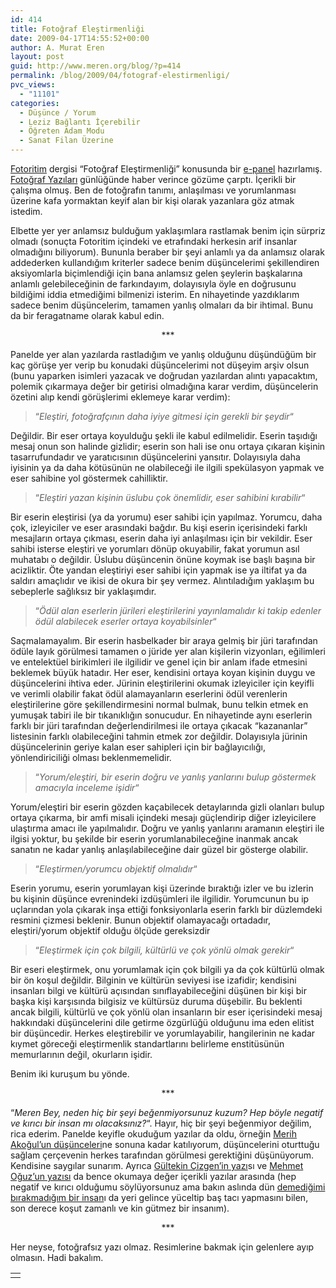 ```yaml
---
id: 414
title: Fotoğraf Eleştirmenliği
date: 2009-04-17T14:55:52+00:00
author: A. Murat Eren
layout: post
guid: http://www.meren.org/blog/?p=414
permalink: /blog/2009/04/fotograf-elestirmenligi/
pvc_views:
  - "11101"
categories:
  - Düşünce / Yorum
  - Leziz Bağlantı İçerebilir
  - Öğreten Adam Modu
  - Sanat Filan Üzerine
---
```

[Fotoritim](http://fotoritim.com/) dergisi &#8220;Fotoğraf Eleştirmenliği&#8221; konusunda bir [e-panel](http://www.gaxxi.com/fotoritim/epanel/bolum/fotograf-elestirmenligi) hazırlamış. [Fotoğraf Yazıları](http://fotografyazilari.blogspot.com/) günlüğünde haber verince gözüme çarptı. İçerikli bir çalışma olmuş. Ben de fotoğrafın tanımı, anlaşılması ve yorumlanması üzerine kafa yormaktan keyif alan bir kişi olarak yazanlara göz atmak istedim.

Elbette yer yer anlamsız bulduğum yaklaşımlara rastlamak benim için sürpriz olmadı (sonuçta Fotoritim içindeki ve etrafındaki herkesin arif insanlar olmadığını biliyorum). Bununla beraber bir şeyi anlamlı ya da anlamsız olarak addederken kullandığım kriterler sadece benim düşüncelerimi şekillendiren aksiyomlarla biçimlendiği için bana anlamsız gelen şeylerin başkalarına anlamlı gelebileceğinin de farkındayım, dolayısıyla öyle en doğrusunu bildiğimi iddia etmediğimi bilmenizi isterim. En nihayetinde yazdıklarım sadece benim düşüncelerim, tamamen yanlış olmaları da bir ihtimal. Bunu da bir feragatname olarak kabul edin.

<p style="text-align: center;">
  ***
</p>

Panelde yer alan yazılarda rastladığım ve yanlış olduğunu düşündüğüm bir kaç görüşe yer verip bu konudaki düşüncelerimi not düşeyim arşiv olsun (bunu yaparken isimleri yazacak ve doğrudan yazılardan alıntı yapacaktım, polemik çıkarmaya değer bir getirisi olmadığına karar verdim, düşüncelerin özetini alıp kendi görüşlerimi eklemeye karar verdim):

> &#8220;_Eleştiri, fotoğrafçının daha iyiye gitmesi için gerekli bir şeydir_&#8220;

Değildir. Bir eser ortaya koyulduğu şekli ile kabul edilmelidir. Eserin taşıdığı mesaj onun son halinde gizlidir; eserin son hali ise onu ortaya çıkaran kişinin tasarrufundadır ve yaratıcısının düşüncelerini yansıtır. Dolayısıyla daha iyisinin ya da daha kötüsünün ne olabileceği ile ilgili spekülasyon yapmak ve eser sahibine yol göstermek cahilliktir.

> &#8220;_Eleştiri yazan kişinin üslubu çok önemlidir, eser sahibini kırabilir_&#8220;

Bir eserin eleştirisi (ya da yorumu) eser sahibi için yapılmaz. Yorumcu, daha çok, izleyiciler ve eser arasındaki bağdır. Bu kişi eserin içerisindeki farklı mesajların ortaya çıkması, eserin daha iyi anlaşılması için bir vekildir. Eser sahibi isterse eleştiri ve yorumları dönüp okuyabilir, fakat yorumun asıl muhatabı o değildir. Üslubu düşüncenin önüne koymak ise başlı başına bir acizliktir. Öte yandan eleştiriyi eser sahibi için yapmak ise ya iltifat ya da saldırı amaçlıdır ve ikisi de okura bir şey vermez. Alıntıladığım yaklaşım bu sebeplerle sağlıksız bir yaklaşımdır.

> &#8220;_Ödül alan eserlerin jürileri eleştirilerini yayınlamalıdır ki takip edenler ödül alabilecek eserler ortaya koyabilsinler_&#8220;

Saçmalamayalım. Bir eserin hasbelkader bir araya gelmiş bir jüri tarafından ödüle layık görülmesi tamamen o jüride yer alan kişilerin vizyonları, eğilimleri ve entelektüel birikimleri ile ilgilidir ve genel için bir anlam ifade etmesini beklemek büyük hatadır. Her eser, kendisini ortaya koyan kişinin duygu ve düşüncelerini ihtiva eder. Jürinin eleştirilerini okumak izleyiciler için keyifli ve verimli olabilir fakat ödül alamayanların eserlerini ödül verenlerin eleştirilerine göre şekillendirmesini normal bulmak, bunu telkin etmek en yumuşak tabiri ile bir tıkanıklığın sonucudur. En nihayetinde aynı eserlerin farklı bir jüri tarafından değerlendirilmesi ile ortaya çıkacak &#8220;kazananlar&#8221; listesinin farklı olabileceğini tahmin etmek zor değildir. Dolayısıyla jürinin düşüncelerinin geriye kalan eser sahipleri için bir bağlayıcılığı, yönlendiriciliği olması beklenmemelidir.

> &#8220;_Yorum/eleştiri, bir eserin doğru ve yanlış yanlarını bulup göstermek amacıyla inceleme işidir_&#8220;

Yorum/eleştiri bir eserin gözden kaçabilecek detaylarında gizli olanları bulup ortaya çıkarma, bir amfi misali içindeki mesajı güçlendirip diğer izleyicilere ulaştırma amacı ile yapılmalıdır. Doğru ve yanlış yanlarını aramanın eleştiri ile ilgisi yoktur, bu şekilde bir eserin yorumlanabileceğine inanmak ancak sanatın ne kadar yanlış anlaşılabileceğine dair güzel bir gösterge olabilir.

> &#8220;_Eleştirmen/yorumcu objektif olmalıdır_&#8220;

Eserin yorumu, eserin yorumlayan kişi üzerinde bıraktığı izler ve bu izlerin bu kişinin düşünce evrenindeki izdüşümleri ile ilgilidir. Yorumcunun bu ip uçlarından yola çıkarak inşa ettiği fonksiyonlarla eserin farklı bir düzlemdeki resmini çizmesi beklenir. Bunun objektif olamayacağı ortadadır, eleştiri/yorum objektif olduğu ölçüde gereksizdir

> &#8220;_Eleştirmek için çok bilgili, kültürlü ve çok yönlü olmak gerekir_&#8220;

Bir eseri eleştirmek, onu yorumlamak için çok bilgili ya da çok kültürlü olmak bir ön koşul değildir. Bilginin ve kültürün seviyesi ise izafidir; kendisini insanları bilgi ve kültürü açısından sınıflayabileceğini düşünen bir kişi bir başka kişi karşısında bilgisiz ve kültürsüz duruma düşebilir. Bu beklenti ancak bilgili, kültürlü ve çok yönlü olan insanların bir eser içerisindeki mesaj hakkındaki düşüncelerini dile getirme özgürlüğü olduğunu ima eden elitist bir düşüncedir. Herkes eleştirebilir ve yorumlayabilir, hangilerinin ne kadar kıymet göreceği eleştirmenlik standartlarını belirleme enstitüsünün memurlarının değil, okurların işidir.

Benim iki kuruşum bu yönde.

<p style="text-align: center;">
  ***
</p>

&#8220;_Meren Bey, neden hiç bir şeyi beğenmiyorsunuz kuzum? Hep böyle negatif ve kırıcı bir insan mı olacaksınız?_&#8220;. Hayır, hiç bir şeyi beğenmiyor değilim, rica ederim. Panelde keyifle okuduğum yazılar da oldu, örneğin [Merih Akoğul&#8217;un düşünceleri](http://www.gaxxi.com/fotoritim/epanel/yazi/merih-akogul--fotograf-elestirmenligi-e-panel)ne sonuna kadar katılıyorum, düşüncelerini oturttuğu sağlam çerçevenin herkes tarafından görülmesi gerektiğini düşünüyorum. Kendisine saygılar sunarım. Ayrıca [Gültekin Çizgen&#8217;in yazı](http://www.gaxxi.com/fotoritim/epanel/yazi/gultekin-cizgen--fotograf-elestirmenligi-e-panel)sı ve [Mehmet Oğuz&#8217;un yazısı](http://www.gaxxi.com/fotoritim/epanel/yazi/mehmet-oguz--fotograf-elestirmenligi-e-panel) da bence okumaya değer içerikli yazılar arasında (hep negatif ve kırıcı olduğumu söylüyorsunuz ama bakın aslında dün [demediğimi bırakmadığım bir insan](http://www.meren.org/blog/2008/07/havadan-sudan-gultekin-cizgen/)ı da yeri gelince yüceltip baş tacı yapmasını bilen, son derece koşut zamanlı ve kin gütmez bir insanım).

<p style="text-align: center;">
  ***
</p>

Her neyse, fotoğrafsız yazı olmaz. Resimlerine bakmak için gelenlere ayıp olmasın. Hadi bakalım.

<table width="100%" border="0">
  <tr>
    <td align="center">
      <a href="http://www.meren.org/blog/2006/08/photo-essay-n-villere-new-orleans/"><img src="{{ site.baseurl }}/images/fotograf-elestirmenligi-03-03.jpg" alt="" border="0" /></a>
    </td>
  </tr>
</table>
